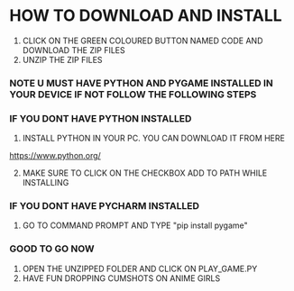 # HOW TO DOWNLOAD AND INSTALL
      
1) CLICK ON THE GREEN COLOURED BUTTON NAMED CODE AND DOWNLOAD THE ZIP FILES
2) UNZIP THE ZIP FILES

### NOTE U MUST HAVE PYTHON AND PYGAME INSTALLED IN YOUR DEVICE IF NOT FOLLOW THE FOLLOWING STEPS

### IF YOU DONT HAVE PYTHON INSTALLED

1) INSTALL PYTHON IN YOUR PC. YOU CAN DOWNLOAD IT FROM HERE

https://www.python.org/

2) MAKE SURE TO CLICK ON THE CHECKBOX ADD TO PATH WHILE INSTALLING

### IF YOU DONT HAVE PYCHARM INSTALLED

1) GO TO COMMAND PROMPT AND TYPE "pip install pygame"

### GOOD TO GO NOW

1) OPEN THE UNZIPPED FOLDER AND CLICK ON PLAY_GAME.PY
2) HAVE FUN DROPPING CUMSHOTS ON ANIME GIRLS
